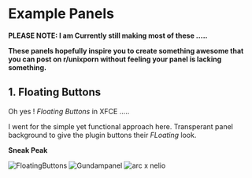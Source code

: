
# Example Panels 

**PLEASE NOTE: I am Currently still making most of these .....**

**These panels hopefully inspire you to create something awesome that you can post on r/unixporn without feeling your panel is lacking something.**   

## 1. Floating Buttons 

Oh yes ! *Floating Buttons* in XFCE ..... 

I went for the simple yet functional approach here. Transperant panel background to give the plugin buttons their *FLoating* look. 

**Sneak Peak**

![FloatingButtons](https://user-images.githubusercontent.com/86624561/124755736-04fa4e00-df2c-11eb-9f0f-44ede50cf788.png)
![Gundampanel](https://user-images.githubusercontent.com/86624561/124755748-075ca800-df2c-11eb-9f3e-ce9f854f033f.png)
![arc x nelio](https://user-images.githubusercontent.com/86624561/124801453-2886be00-df57-11eb-8fc1-0973d337c006.png)



